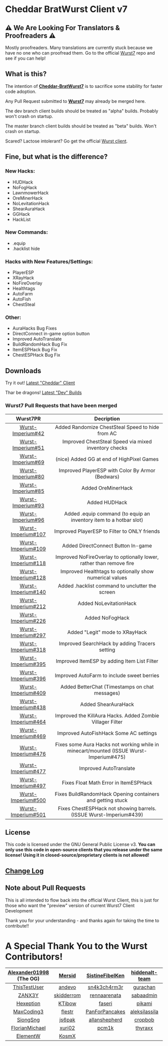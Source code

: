 # Cheddar BratWurst Client v7

## ⚠ We Are Looking For Translators & Proofreaders ⚠

Mostly proofreaders. Many translations are currently stuck because we have no one who can proofread them.
Go to the official [Wurst7](https://github.com/Wurst-Imperium/Wurst7) repo and see if you can help!

## What is this?
The intention of **[Cheddar-BratWurst7](https://github.com/TheGrandCurator/Cheddar-BratWurst7)** is to sacrifice some stability for faster code adoption.

Any Pull Request submitted to **[Wurst7](https://github.com/Wurst-Imperium/Wurst7)** may already be merged here.

The dev branch client builds should be treated as "alpha" builds. Probably won't crash on startup.

The master branch client builds should be treated as "beta" builds. Won't crash on startup.

Scared? Lactose intolerant? Go get the official [Wurst client](http://wurstclient.net/download/).

## Fine, but what is the difference?
### New Hacks:
* HUDHack
* NoFogHack
* LawnmowerHack
* OreMinerHack
* NoLevitationHack
* ShearAuraHack
* GGHack
* HackList

### New Commands:
* .equip
* .hacklist hide

### Hacks with New Features/Settings:
* PlayerESP
* XRayHack
* NoFireOverlay
* Healthtags
* AutoFarm
* AutoFish
* ChestSteal

### Other:
* AuraHacks Bug Fixes
* DirectConnect in-game option button
* Improved AutoTranslate
* BuildRandomHack Bug Fix
* ItemESPHack Bug Fix
* ChestESPHack Bug Fix

## Downloads
Try it out!
[Latest "Cheddar" Client](https://github.com/TheGrandCurator/Cheddar-BratWurst7/releases/latest)

Thar be dragons!
[Latest "Dev" Builds](https://github.com/TheGrandCurator/Cheddar-BratWurst7/actions/workflows/dev_client_build.yml)

### Wurst7 Pull Requests that have been merged
|                                Wurst7PR                                 |                                       Decription                                       |
|:-----------------------------------------------------------------------:|:--------------------------------------------------------------------------------------:|
| [Wurst-Imperium#42](#https://github.com/Wurst-Imperium/Wurst7/pull/42)  |                    Added Randomize ChestSteal Speed to hide from AC                    |
| [Wurst-Imperium#51](#https://github.com/Wurst-Imperium/Wurst7/pull/51)  |                  Improved ChestSteal Speed via mixed inventory checks                  |
| [Wurst-Imperium#69](#https://github.com/Wurst-Imperium/Wurst7/pull/69)  |                       (nice) Added GG at end of HighPixel Games                        |
| [Wurst-Imperium#80](#https://github.com/Wurst-Imperium/Wurst7/pull/80)  |                    Improved PlayerESP with Color By Armor (Bedwars)                    |
| [Wurst-Imperium#85](#https://github.com/Wurst-Imperium/Wurst7/pull/85)  |                                   Added OreMinerHack                                   |
| [Wurst-Imperium#93](#https://github.com/Wurst-Imperium/Wurst7/pull/93)  |                                     Added HUDHack                                      |
| [Wurst-Imperium#96](#https://github.com/Wurst-Imperium/Wurst7/pull/96)  |           Added .equip command (to equip an inventory item to a hotbar slot)           |
| [Wurst-Imperium#107](https://github.com/Wurst-Imperium/Wurst7/pull/107) |                      Improved PlayerESP to Filter to ONLY friends                      |
| [Wurst-Imperium#109](https://github.com/Wurst-Imperium/Wurst7/pull/109) |                           Added DirectConnect Button In-game                           |
| [Wurst-Imperium#118](https://github.com/Wurst-Imperium/Wurst7/pull/118) |          Improved NoFireOverlay to optionally lower, rather than remove fire           |
| [Wurst-Imperium#128](https://github.com/Wurst-Imperium/Wurst7/pull/128) |                Improved Healthtags to optionally show numerical values                 |
| [Wurst-Imperium#140](https://github.com/Wurst-Imperium/Wurst7/pull/140) |                    Added .hacklist command to unclutter the screen                     |
| [Wurst-Imperium#212](https://github.com/Wurst-Imperium/Wurst7/pull/212) |                                 Added NoLevitationHack                                 |
| [Wurst-Imperium#226](https://github.com/Wurst-Imperium/Wurst7/pull/226) |                                    Added NoFogHack                                     |
| [Wurst-Imperium#297](https://github.com/Wurst-Imperium/Wurst7/pull/297) |                             Added "Legit" mode to XRayHack                             |
| [Wurst-Imperium#318](https://github.com/Wurst-Imperium/Wurst7/pull/318) |                     Improved SearchHack by adding Tracers setting                      |
| [Wurst-Imperium#395](https://github.com/Wurst-Imperium/Wurst7/pull/395) |                      Improved ItemESP by adding Item List Filter                       |
| [Wurst-Imperium#396](https://github.com/Wurst-Imperium/Wurst7/pull/396) |                       Improved AutoFarm to include sweet berries                       |
| [Wurst-Imperium#409](https://github.com/Wurst-Imperium/Wurst7/pull/409) |                     Added BetterChat (Timestamps on chat messages)                     |
| [Wurst-Imperium#438](https://github.com/Wurst-Imperium/Wurst7/pull/438) |                                  Added ShearAuraHack                                   |
| [Wurst-Imperium#464](https://github.com/Wurst-Imperium/Wurst7/pull/464) |               Improved the KillAura Hacks. Added Zombie Villager Filter                |
| [Wurst-Imperium#469](https://github.com/Wurst-Imperium/Wurst7/pull/469) |                         Improved AutoFishHack Some AC settings                         |
| [Wurst-Imperium#476](https://github.com/Wurst-Imperium/Wurst7/pull/476) | Fixes some Aura Hacks not working while in minecart/mounted (ISSUE Wurst-Imperium#475) |
| [Wurst-Imperium#477](https://github.com/Wurst-Imperium/Wurst7/pull/477) |                                 Improved AutoTranslate                                 |
| [Wurst-Imperium#497](https://github.com/Wurst-Imperium/Wurst7/pull/497) |                         Fixes Float Math Error in ItemESPHack                          |
| [Wurst-Imperium#500](https://github.com/Wurst-Imperium/Wurst7/pull/500) |               Fixes BuildRandomHack Opening containers and getting stuck               |
| [Wurst-Imperium#501](https://github.com/Wurst-Imperium/Wurst7/pull/501) |           Fixes ChestESPHack not showing barrels. (ISSUE Wurst-Imperium#439)           |

## License

This code is licensed under the GNU General Public License v3. **You can only use this code in open-source clients that you release under the same license! Using it in closed-source/proprietary clients is not allowed!**

## [Change Log](./CHANGELOG.md)

## Note about Pull Requests

This is all intended to flow back into the official Wurst Client, this is just for those who want the "preview" version of current Wurst7 Client Development

Thank you for your understanding - and thanks again for taking the time to contribute!!

# A Special Thank You to the Wurst Contributors!

| [Alexander01998](https://guthub.com/Alexander01998) (The OG) |     [Mersid](https://github.com/Mersid)     | [SistineFibelKen](https://github.com/SistineFibelKen) | [hiddenalt-team](https://github.com/hiddenalt-team) |          [EliteUn17y](https://github.com/EliteUn17y)          |
|:------------------------------------------------------------:|:-------------------------------------------:|:-----------------------------------------------------:|:---------------------------------------------------:|:-------------------------------------------------------------:|
|       [ThisTestUser](https://github.com/ThisTestUser)        |     [andevo](https://github.com/andevo)     |    [sn4k3ch4rm3r](https://github.com/sn4k3ch4rm3r)    |       [gurachan](https://github.com/gurachan)       |            [wosk0x01](https://github.com/wosk0x01)            |
|             [ZANX3Y](https://github.com/ZANX3Y)              | [skidderrom](https://github.com/skidderrom) |    [rennaarenata](https://github.com/rennaarenata)    |      [sabaadmin](https://github.com/sabaadmin)      |     [TheWienerMaster](https://github.com/TheWienerMaster)     |
|          [Hexeption](https://github.com/Hexeption)           |     [KTibow](https://github.com/KTibow)     |          [faseri](https://github.com/faseri)          |         [pikami](https://github.com/pikami)         |             [AidanRB](https://github.com/AidanRB)             |
|         [MaxCoding3](https://github.com/MaxCoding3)          |     [flestr](https://github.com/flestr)     |  [PanForPancakes](https://github.com/PanForPancakes)  |  [aleksilassila](https://github.com/aleksilassila)  |              [octeep](https://github.com/octeep)              |
|           [SiongSng](https://github.com/SiongSng)            |     [js6pak](https://github.com/js6pak)     |   [allanshepherd](https://github.com/allanshepherd)   |        [cropbob](https://github.com/cropbob)        | [JamesTheAwesomeDude](https://github.com/JamesTheAwesomeDude) |
|     [FlorianMichael](https://github.com/FlorianMichael)      |     [xuri02](https://github.com/xuri02)     |           [pcm1k](https://github.com/pcm1k)           |        [thyraxx](https://github.com/thyraxx)        |           [Dalethium](https://github.com/Dalethium)           |
|           [ElementW](https://github.com/ElementW)            |      [KosmX](https://github.com/KosmX)      |                                                       |                                                     |                                                               |

